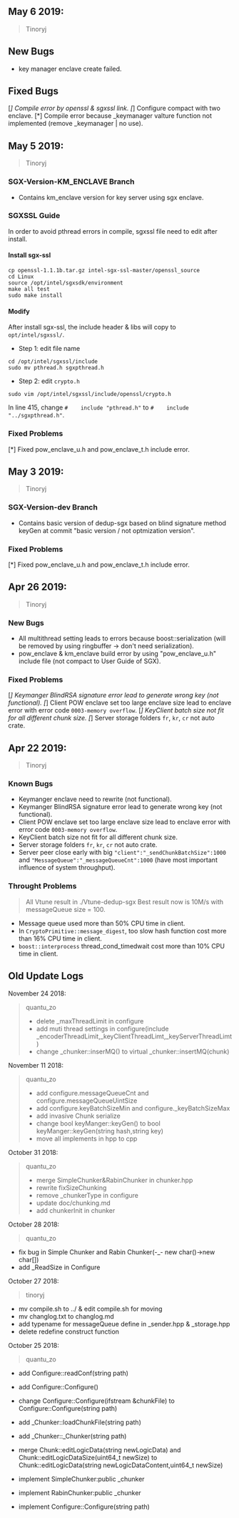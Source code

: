 ## May 6 2019:

> Tinoryj

## New Bugs

* key manager enclave create failed.

## Fixed Bugs

[*] Compile error by openssl & sgxssl link.
[*] Configure compact with two enclave.
[*] Compile error because _keymanager valture function not implemented (remove _keymanager | no use). 

## May 5 2019:

> Tinoryj

### SGX-Version-KM_ENCLAVE Branch

* Contains km_enclave version for key server using sgx enclave.

### SGXSSL Guide

In order to avoid pthread errors in compile, sgxssl file need to edit after install.

#### Install sgx-ssl

```shell
cp openssl-1.1.1b.tar.gz intel-sgx-ssl-master/openssl_source
cd Linux
source /opt/intel/sgxsdk/environment
make all test
sudo make install
```

#### Modify 

After install sgx-ssl, the include header & libs will copy to `opt/intel/sgxssl/`.

* Step 1: edit file name

```shell
cd /opt/intel/sgxssl/include
sudo mv pthread.h sgxpthread.h
```

* Step 2: edit `crypto.h`

```shell
sudo vim /opt/intel/sgxssl/include/openssl/crypto.h
```

In line 415, change `#    include "pthread.h"` to `#    include "../sgxpthread.h"`.

### Fixed Problems

[*] Fixed pow_enclave_u.h and pow_enclave_t.h include error.


## May 3 2019:

> Tinoryj

### SGX-Version-dev Branch

* Contains basic version of dedup-sgx based on blind signature method keyGen at commit "basic version / not optmization version". 


### Fixed Problems

[*] Fixed pow_enclave_u.h and pow_enclave_t.h include error.


## Apr 26 2019:

> Tinoryj

### New Bugs

* All multithread setting leads to errors because boost::serialization (will be removed by using ringbuffer -> don't need serialization).
* pow_enclave & km_enclave build error by using "pow_enclave_u.h" include file (not compact to User Guide of SGX).

### Fixed Problems

[*] Keymanger BlindRSA signature error lead to generate wrong key (not functional).
[*] Client POW enclave set too large enclave size lead to enclave error with error code `0003-memory overflow`.
[*] KeyClient batch size not fit for all different chunk size.
[*] Server storage folders `fr`, `kr`, `cr` not auto crate.

## Apr 22 2019:

> Tinoryj

### Known Bugs

* Keymanger enclave need to rewrite (not functional).
* Keymanger BlindRSA signature error lead to generate wrong key (not functional).
* Client POW enclave set too large enclave size lead to enclave error with error code `0003-memory overflow`.
* KeyClient batch size not fit for all different chunk size.
* Server storage folders `fr`, `kr`, `cr` not auto crate.
* Server peer close early with big `"client":"_sendChunkBatchSize":1000` and  `"MessageQueue":"_messageQueueCnt":1000` (have most important influence of system throughput).

### Throught Problems

> All Vtune result in ./Vtune-dedup-sgx
> Best result now is 10M/s with messageQueue size = 100.

* Message queue used more than 50% CPU time in client.
* In `CryptoPrimitive::message_digest`, too slow hash function cost more than 16% CPU time in client.
* `boost::interprocess` thread_cond_timedwait cost more than 10% CPU time in client.


## Old Update Logs

November 24 2018:

> quantu_zo
> 
> * delete _maxThreadLimit in configure
> * add muti thread settings in configure(include _encoderThreadLimit,_keyClientThreadLimt,_keyServerThreadLimt)
> * change _chunker::inserMQ() to virtual _chunker::insertMQ(chunk)

November 11 2018:

> quantu_zo
>
> * add configure.messageQueueCnt and configure.messageQueueUintSize
> * add configure.keyBatchSizeMin and configure._keyBatchSizeMax
> * add invasive Chunk serialize
> * change bool keyManger::keyGen() to bool keyManger::keyGen(string hash,string key)
> * move all implements in hpp to cpp



October 31 2018:

> quantu_zo
>
> * merge SimpleChunker&RabinChunker in chunker.hpp
> * rewrite fixSizeChunking
> * remove _chunkerType in configure
> * update doc/chunking.md
> * add chunkerInit in chunker

October 28 2018:

> quantu_zo

* fix bug in Simple Chunker and Rabin Chunker(-_- new char()->new char[])
* add _ReadSize in Configure

October 27 2018:

> tinoryj
* mv compile.sh to ../ & edit compile.sh for moving
* mv changlog.txt to changlog.md
* add typename for messageQueue define in _sender.hpp & _storage.hpp
* delete redefine construct function


October 25 2018:
> quantu_zo
* add Configure::readConf(string path)
* add Configure::Configure()
* change Configure::Configure(ifstream &chunkFile) to Configure::Configure(string path)

* add _Chunker::loadChunkFile(string path)
* add _Chunker::_Chunker(string path)

* merge Chunk::editLogicData(string newLogicData) and Chunk::editLogicDataSize(uint64_t newSize) to Chunk::editLogicData(string newLogicDataContent,uint64_t newSize)

* implement SimpleChunker:public _chunker
* implement RabinChunker:public _chunker
* implement Configure::Configure(string path)
